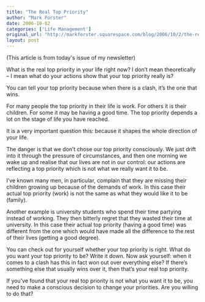 ```yaml
---
title: "The Real Top Priority"
author: "Mark Forster"
date: 2006-10-02
categories: ['Life Management']
original_url: "http://markforster.squarespace.com/blog/2006/10/2/the-real-top-priority.html"
layout: post
---
```


(This article is from today's issue of my newsletter)

What is the real top priority in your life right now? I don’t mean theoretically – I mean what do your actions show that your top priority really is?

You can tell your top priority because when there is a clash, it’s the one that wins.

For many people the top priority in their life is work. For others it is their children. For some it may be having a good time. The top priority depends a lot on the stage of life you have reached.

It is a very important question this: because it shapes the whole direction of your life.

The danger is that we don’t chose our top priority consciously. We just drift into it through the pressure of circumstances, and then one morning we wake up and realise that our lives are not in our control: our actions are reflecting a top priority which is not what we really want it to be.

I’ve known many men, in particular, complain that they are missing their children growing up because of the demands of work. In this case their actual top priority (work) is not the same as what they would like it to be (family).

Another example is university students who spend their time partying instead of working. They then bitterly regret that they wasted their time at university. In this case their actual top priority (having a good time) was different from the one which would have made all the difference to the rest of their lives (getting a good degree).

You can check out for yourself whether your top priority is right. What do you want your top priority to be? Write it down. Now ask yourself: when it comes to a clash has this in fact won out over everything else? If there’s something else that usually wins over it, then that’s your real top priority.

If you’ve found that your real top priority is not what you want it to be, you need to make a conscious decision to change your priorities. Are you willing to do that?
